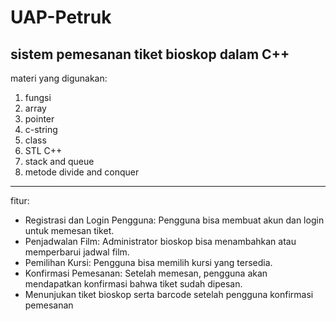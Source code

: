 # UAP-Petruk
sistem pemesanan tiket bioskop dalam C++
---------------
materi yang digunakan:
1. fungsi
2. array
3. pointer
4. c-string
5. class
6. STL C++
7. stack and queue
8. metode divide and conquer
---------------
fitur:
- Registrasi dan Login Pengguna: Pengguna bisa membuat akun dan login untuk memesan tiket.
- Penjadwalan Film: Administrator bioskop bisa menambahkan atau memperbarui jadwal film.
- Pemilihan Kursi: Pengguna bisa memilih kursi yang tersedia.
- Konfirmasi Pemesanan: Setelah memesan, pengguna akan mendapatkan konfirmasi bahwa tiket sudah dipesan.
- Menunjukan tiket bioskop serta barcode setelah pengguna konfirmasi pemesanan
